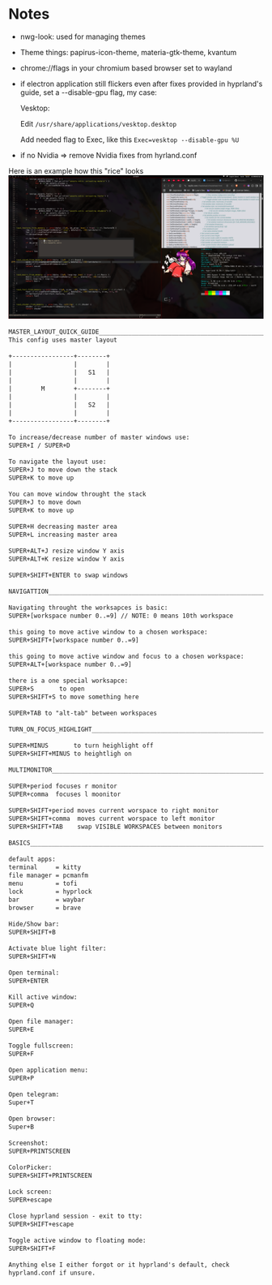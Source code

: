 # Notes

* nwg-look: used for managing themes
* Theme things: papirus-icon-theme, materia-gtk-theme, kvantum
* chrome://flags in your chromium based browser set to wayland
* if electron application still flickers even after fixes provided in hyprland's guide, set a
  --disable-gpu flag, my case:

  Vesktop:

  Edit ```/usr/share/applications/vesktop.desktop```

  Add needed flag to Exec, like this ```Exec=vesktop --disable-gpu %U```
* if no Nvidia => remove Nvidia fixes from hyrland.conf

Here is an example how this "rice" looks
![An image of how it looks](example.png)

```
MASTER_LAYOUT_QUICK_GUIDE_______________________________________________________
This config uses master layout

+-----------------+--------+
|                 |        |
|                 |   S1   |
|                 |        |
|        M        +--------+
|                 |        |
|                 |   S2   |
|                 |        |
+-----------------+--------+

To increase/decrease number of master windows use:
SUPER+I / SUPER+D

To navigate the layout use:
SUPER+J to move down the stack
SUPER+K to move up

You can move window throught the stack
SUPER+J to move down
SUPER+K to move up

SUPER+H decreasing master area
SUPER+L increasing master area

SUPER+ALT+J resize window Y axis
SUPER+ALT+K resize window Y axis

SUPER+SHIFT+ENTER to swap windows

NAVIGATTION_____________________________________________________________________

Navigating throught the worksapces is basic:
SUPER+[workspace number 0..=9] // NOTE: 0 means 10th workspace

this going to move active window to a chosen workspace:
SUPER+SHIFT+[workspace number 0..=9]

this going to move active window and focus to a chosen workspace:
SUPER+ALT+[workspace number 0..=9]

there is a one special worksapce:
SUPER+S       to open
SUPER+SHIFT+S to move something here

SUPER+TAB to "alt-tab" between workspaces

TURN_ON_FOCUS_HIGHLIGHT_________________________________________________________

SUPER+MINUS       to turn heighlight off
SUPER+SHIFT+MINUS to heightligh on

MULTIMONITOR____________________________________________________________________

SUPER+period focuses r monitor
SUPER+comma  focuses l moonitor

SUPER+SHIFT+period moves current worspace to right monitor
SUPER+SHIFT+comma  moves current worspace to left monitor
SUPER+SHIFT+TAB    swap VISIBLE WORKSPACES between monitors

BASICS__________________________________________________________________________

default apps:
terminal     = kitty
file manager = pcmanfm
menu         = tofi
lock         = hyprlock
bar          = waybar
browser      = brave

Hide/Show bar:
SUPER+SHIFT+B

Activate blue light filter:
SUPER+SHIFT+N

Open terminal:
SUPER+ENTER

Kill active window:
SUPER+Q

Open file manager:
SUPER+E

Toggle fullscreen:
SUPER+F

Open application menu:
SUPER+P

Open telegram:
Super+T

Open browser:
Super+B

Screenshot:
SUPER+PRINTSCREEN

ColorPicker:
SUPER+SHIFT+PRINTSCREEN

Lock screen:
SUPER+escape

Close hyprland session - exit to tty:
SUPER+SHIFT+escape

Toggle active window to floating mode:
SUPER+SHIFT+F

Anything else I either forgot or it hyprland's default, check hyprland.conf if unsure.

```

